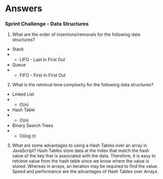 # Answers
### Sprint Challenge - Data Structures

1. What are the order of insertions/removals for the following data structures?
- Stack
- - LIFO - Last In First Out
- Queue
- - FIFO - First In First Out

2. What is the retreival time complexity for the following data structures?
- Linked List
- - O(n)
- Hash Table
- - O(n)
- Binary Search Trees
- - O(log n)

3. What are some advantages to using a Hash Tables over an array in JavaScript?
 Hash Tables store data at the index that match the hash value of the key that is associated with the data. Therefore, it is easy to retrieve value from the hash table since we know where the value is stored.
 Whereas in arrays, an iteration may be required to find the value.
 Speed and performance are the advantages of Hash Tables over Arrays.